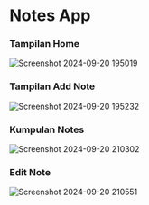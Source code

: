 # Notes App

### Tampilan Home
![Screenshot 2024-09-20 195019](https://github.com/user-attachments/assets/d02b4d59-a504-4e87-833d-563bc3af80d9)

### Tampilan Add Note
![Screenshot 2024-09-20 195232](https://github.com/user-attachments/assets/526f0434-1e59-4095-a5a7-405150c452cd)

### Kumpulan Notes
![Screenshot 2024-09-20 210302](https://github.com/user-attachments/assets/86ce2a18-eeb2-4897-857f-25a57fdab572)

### Edit Note
![Screenshot 2024-09-20 210551](https://github.com/user-attachments/assets/651c5174-7de3-40bc-9e06-193a582563d0)
